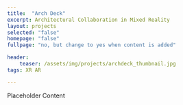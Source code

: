```yaml
---
title:  "Arch Deck"
excerpt: Architectural Collaboration in Mixed Reality
layout: projects
selected: "false"
homepage: "false"  
fullpage: "no, but change to yes when content is added"

header:
    teaser: /assets/img/projects/archdeck_thumbnail.jpg
tags: XR AR  

---
```


Placeholder Content
